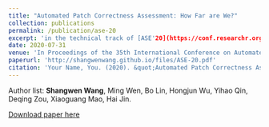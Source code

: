 ```yaml
---
title: "Automated Patch Correctness Assessment: How Far are We?"
collection: publications
permalink: /publication/ase-20
excerpt: 'in the technical track of [ASE'20](https://conf.researchr.org/home/ase-2020) (**CCF-A**)'
date: 2020-07-31
venue: 'In Proceedings of the 35th International Conference on Automated Software Engineering'
paperurl: 'http://shangwenwang.github.io/files/ASE-20.pdf'
citation: 'Your Name, You. (2020). &quot;Automated Patch Correctness Assessment: How Far are We?&quot; <i>In Proceedings of the 35th International Conference on Automated Software Engineering</i>. 1(1).'
---
```

Author list: **Shangwen Wang**, Ming Wen, Bo Lin, Hongjun Wu, Yihao Qin, Deqing Zou, Xiaoguang Mao, Hai Jin.

[Download paper here](http://shangwenwang.github.io/files/ASE-20.pdf)
